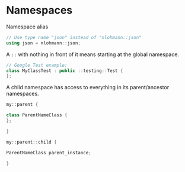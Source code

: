 # Namespaces

Namespace alias

```cpp
// Use type name "json" instead of "nlohmann::json"
using json = nlohmann::json;
```

A `::` with nothing in front of it means starting at the global namespace.

```cpp
// Google Test example:
class MyClassTest : public ::testing::Test {
};
```

A child namespace has access to everything in its parent/ancestor namespaces.

```cpp
my::parent {

class ParentNameClass {
};

}

my::parent::child {

ParentNameClass parent_instance;

}
```

